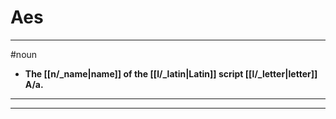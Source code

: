 # Aes
---
#noun
- **The [[n/_name|name]] of the [[l/_latin|Latin]] script [[l/_letter|letter]] A/a.**
---
---
